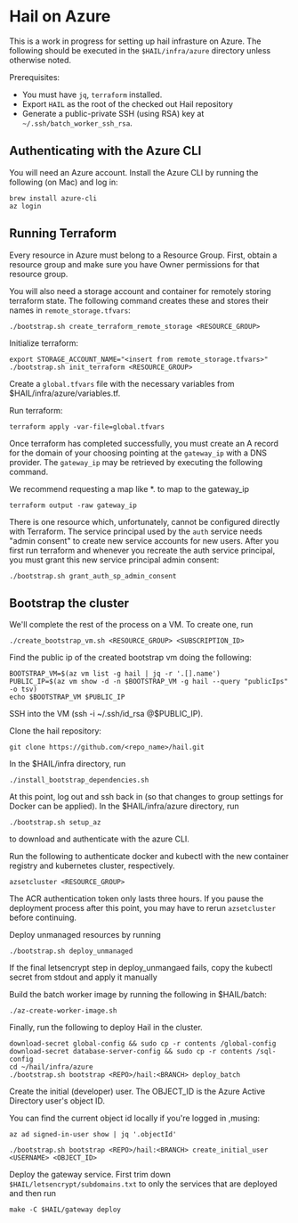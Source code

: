 # Hail on Azure

This is a work in progress for setting up hail infrasture on Azure. The
following should be executed in the `$HAIL/infra/azure` directory unless
otherwise noted.

Prerequisites:

- You must have `jq`, `terraform` installed.
- Export `HAIL` as the root of the checked out Hail repository
- Generate a public-private SSH (using RSA) key at `~/.ssh/batch_worker_ssh_rsa`.

## Authenticating with the Azure CLI

You will need an Azure account. Install the Azure CLI by running the following
(on Mac) and log in:

```
brew install azure-cli
az login
```

## Running Terraform

Every resource in Azure must belong to a Resource Group. First, obtain
a resource group and make sure you have Owner permissions for that
resource group.

You will also need a storage account and container for remotely storing
terraform state. The following command creates these and stores their names in
`remote_storage.tfvars`:

```
./bootstrap.sh create_terraform_remote_storage <RESOURCE_GROUP>
```

Initialize terraform:

```
export STORAGE_ACCOUNT_NAME="<insert from remote_storage.tfvars>"
./bootstrap.sh init_terraform <RESOURCE_GROUP>
```

Create a `global.tfvars` file with the necessary variables from
$HAIL/infra/azure/variables.tf.

Run terraform:

```
terraform apply -var-file=global.tfvars
```

Once terraform has completed successfully, you must create an A record for the
domain of your choosing pointing at the `gateway_ip` with a DNS provider. The
`gateway_ip` may be retrieved by executing the following command.

We recommend requesting a map like \*.<remaining-domain> to map to the gateway_ip

```
terraform output -raw gateway_ip
```

There is one resource which, unfortunately, cannot be configured directly with
Terraform. The service principal used by the `auth` service needs "admin
consent" to create new service accounts for new users. After you first run
terraform and whenever you recreate the auth service principal, you must grant
this new service principal admin consent:

```
./bootstrap.sh grant_auth_sp_admin_consent
```

## Bootstrap the cluster

We'll complete the rest of the process on a VM. To create one, run

```
./create_bootstrap_vm.sh <RESOURCE_GROUP> <SUBSCRIPTION_ID>
```

Find the public ip of the created bootstrap vm doing the following:

```
BOOTSTRAP_VM=$(az vm list -g hail | jq -r '.[].name')
PUBLIC_IP=$(az vm show -d -n $BOOTSTRAP_VM -g hail --query "publicIps" -o tsv)
echo $BOOTSTRAP_VM $PUBLIC_IP
```

SSH into the VM (ssh -i ~/.ssh/id_rsa <username>@$PUBLIC_IP).

Clone the hail repository:

```
git clone https://github.com/<repo_name>/hail.git
```

In the $HAIL/infra directory, run

```
./install_bootstrap_dependencies.sh
```

At this point, log out and ssh back in (so that changes to group settings
for Docker can be applied). In the $HAIL/infra/azure directory, run

```
./bootstrap.sh setup_az
```

to download and authenticate with the azure CLI.

Run the following to authenticate docker and kubectl with the new
container registry and kubernetes cluster, respectively.

```
azsetcluster <RESOURCE_GROUP>
```

The ACR authentication token only lasts three hours. If you pause the deployment
process after this point, you may have to rerun `azsetcluster` before continuing.

Deploy unmanaged resources by running

```
./bootstrap.sh deploy_unmanaged
```

If the final letsencrypt step in deploy_unmangaed fails, copy the kubectl secret from
stdout and apply it manually

Build the batch worker image by running the following in $HAIL/batch:

```
./az-create-worker-image.sh
```

Finally, run the following to deploy Hail in the cluster.

```
download-secret global-config && sudo cp -r contents /global-config
download-secret database-server-config && sudo cp -r contents /sql-config
cd ~/hail/infra/azure
./bootstrap.sh bootstrap <REPO>/hail:<BRANCH> deploy_batch
```

Create the initial (developer) user. The OBJECT_ID is the Azure Active
Directory user's object ID.

You can find the current object id locally if you're logged in ,musing:

```
az ad signed-in-user show | jq '.objectId'
```

```
./bootstrap.sh bootstrap <REPO>/hail:<BRANCH> create_initial_user <USERNAME> <OBJECT_ID>
```

Deploy the gateway service. First trim down `$HAIL/letsencrypt/subdomains.txt`
to only the services that are deployed and then run

```
make -C $HAIL/gateway deploy
```
